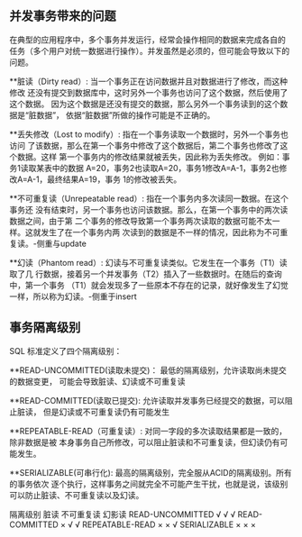 
## 并发事务带来的问题

在典型的应用程序中，多个事务并发运行，经常会操作相同的数据来完成各自的
任务（多个用户对统一数据进行操作）。并发虽然是必须的，但可能会导致以下的问题。

**脏读（Dirty read）: 当一个事务正在访问数据并且对数据进行了修改，而这种修改
还没有提交到数据库中，这时另外一个事务也访问了这个数据，然后使用了这个数据。
因为这个数据是还没有提交的数据，那么另外一个事务读到的这个数据是“脏数据”，
依据“脏数据”所做的操作可能是不正确的。

**丢失修改（Lost to modify）: 指在一个事务读取一个数据时，另外一个事务也访问
了该数据，那么在第一个事务中修改了这个数据后，第二个事务也修改了这个数据。这样
第一个事务内的修改结果就被丢失，因此称为丢失修改。	例如：事务1读取某表中的数据
A=20，事务2也读取A=20，事务1修改A=A-1，事务2也修改A=A-1，最终结果A=19，事务
1的修改被丢失。

**不可重复读（Unrepeatable read）: 指在一个事务内多次读同一数据。在这个事务还
没有结束时，另一个事务也访问该数据。那么，在第一个事务中的两次读数据之间，由于第
二个事务的修改导致第一个事务两次读取的数据可能不太一样。这就发生了在一个事务内两
次读到的数据是不一样的情况，因此称为不可重复读。-侧重与update

**幻读（Phantom read）: 幻读与不可重复读类似。它发生在一个事务（T1）读取了几
行数据，接着另一个并发事务（T2）插入了一些数据时。在随后的查询中，第一个事务
（T1）就会发现多了一些原本不存在的记录，就好像发生了幻觉一样，所以称为幻读。-侧重于insert

## 事务隔离级别

SQL 标准定义了四个隔离级别：

**READ-UNCOMMITTED(读取未提交)： 最低的隔离级别，允许读取尚未提交的数据变更，
可能会导致脏读、幻读或不可重复读

**READ-COMMITTED(读取已提交): 允许读取并发事务已经提交的数据，可以阻止脏读，
但是幻读或不可重复读仍有可能发生

**REPEATABLE-READ（可重复读）: 对同一字段的多次读取结果都是一致的，除非数据是被
本身事务自己所修改，可以阻止脏读和不可重复读，但幻读仍有可能发生。

**SERIALIZABLE(可串行化): 最高的隔离级别，完全服从ACID的隔离级别。所有的事务依次
逐个执行，这样事务之间就完全不可能产生干扰，也就是说，该级别可以防止脏读、不可重复读以及幻读。

隔离级别	             脏读	不可重复读	幻影读
READ-UNCOMMITTED	  √	       √	      √
READ-COMMITTED        ×	       √	      √
REPEATABLE-READ       ×	       ×	      √
SERIALIZABLE	      ×	       ×          ×